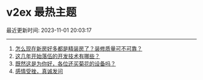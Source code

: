 # v2ex 最热主题

最近更新时间: 2023-11-01 20:03:17

--- 
1. [怎么现在新房好多都是精装房了？装修质量可不可靠？](https://www.v2ex.com/t/987299) 
2. [这几年开始落伍的开发技术有哪些？](https://www.v2ex.com/t/987300) 
3. [既然这是为你好，各位还买菊花的设备吗？](https://www.v2ex.com/t/987326) 
4. [感情受挫，真诚发问](https://www.v2ex.com/t/987536) 
